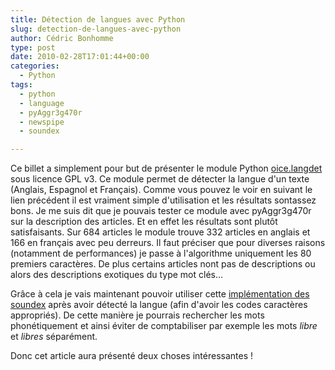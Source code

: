 ```yaml
---
title: Détection de langues avec Python
slug: detection-de-langues-avec-python
author: Cédric Bonhomme
type: post
date: 2010-02-28T17:01:44+00:00
categories:
  - Python
tags:
  - python
  - language
  - pyAggr3g470r
  - newspipe
  - soundex

---
```

Ce billet a simplement pour but de présenter le module Python
[oice.langdet](http://pypi.python.org/pypi/oice.langdet/) sous
licence GPL v3. Ce module permet de détecter la langue d'un texte (Anglais,
Espagnol et Français). Comme vous pouvez le voir en suivant le lien
précédent il est vraiment simple d'utilisation et les résultats sontassez bons.
Je me suis dit que je pouvais tester ce module avec pyAggr3g470r sur la
description des articles. Et en effet les résultats sont plutôt satisfaisants.
Sur 684 articles le module trouve 332 articles en anglais et 166 en français
avec peu derreurs. Il faut préciser que pour diverses raisons (notamment de
performances) je passe à l'algorithme uniquement les 80 premiers caractères.
De plus certains articles nont pas de descriptions ou alors des descriptions
exotiques du type mot clés…

Grâce à cela je vais maintenant pouvoir utiliser cette
[implémentation des soundex](http://www-lium.univ-lemans.fr/~carlier/recherche/soundex.html)
après avoir détecté la langue (afin d'avoir les codes caractères appropriés).
De cette manière je pourrais rechercher les mots phonétiquement et ainsi éviter
de comptabiliser par exemple les mots _libre_ et _libres_
séparément.

Donc cet article aura présenté deux choses intéressantes !
